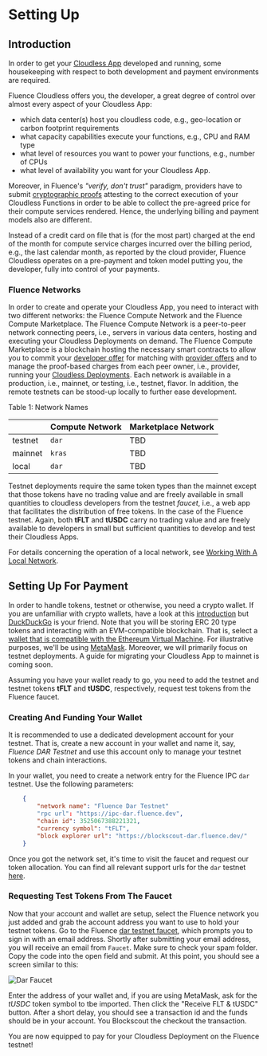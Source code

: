 # Setting Up

## Introduction

In order to get your [Cloudless App](../glossary.md#cloudless-app) developed and running, some housekeeping with respect to both development and payment environments are required. 

Fluence Cloudless offers you, the developer, a great degree of control over almost every aspect of your Cloudless App: 

* which data center(s) host you cloudless code, e.g., geo-location or carbon footprint requirements
* what capacity capabilities execute your functions, e.g., CPU and RAM type
* what level of resources you want to power your functions, e.g., number of CPUs
*  what level of availability you want for your Cloudless App. 

Moreover, in Fluence's *"verify, don't trust"* paradigm, providers have to submit [cryptographic proofs](../glossary.md/#proofs) attesting to the correct execution of your Cloudless Functions in order to be able to collect the pre-agreed price for their compute services rendered. Hence, the underlying billing and payment models also are different.

Instead of a credit card on file that is (for the most part) charged at the end of the month for compute service charges incurred over the billing period, e.g., the last calendar month, as reported by the cloud provider, Fluence Cloudless operates on a pre-payment and token model putting you, the developer, fully into control of your payments. 

### Fluence Networks

In order to create and operate your Cloudless App, you need to interact with two different networks: the Fluence Compute Network and the Fluence Compute Marketplace. The Fluence Compute Network is a peer-to-peer network connecting peers, i.e., servers in various data centers, hosting and executing your Cloudless Deployments on demand. The Fluence Compute Marketplace is a blockchain hosting the necessary smart contracts to allow you to commit your [developer offer](../glossary.md/#developer-offer) for matching with [provider offers](../glossary.md/#provider-offer) and to manage the proof-based charges from each peer owner, i.e., provider, running your [Cloudless Deployments](../glossary.md/#cloudless-deployment). Each network is available in a production, i.e., mainnet, or testing, i.e., testnet, flavor. In addition, the remote testnets can be stood-up locally to further ease development.

Table 1: Network Names

|  | Compute Network | Marketplace Network |
|---|---|---|
| testnet| `dar`| TBD|
| mainnet| `kras` | TBD |
| local | `dar` | TBD|

Testnet deployments require the same token types than the mainnet except that those tokens have no trading value and are freely available in small quantities to cloudless developers from the testnet *faucet*, i.e., a web app that facilitates the distribution of free tokens. In the case of the Fluence testnet. Again, both **tFLT** and **tUSDC** carry no trading value and are freely available to developers in small but sufficient quantities to develop and test their Cloudless Apps.

For details concerning the operation of a local network, see [Working With A Local Network](./working_with_local_networks.md).

## Setting Up For Payment

In order to handle tokens, testnet or otherwise, you need a crypto wallet. If you are unfamiliar with crypto wallets, have a look at this [introduction](https://www.coindesk.com/learn/your-first-crypto-wallet-how-to-use-it-and-why-you-need-one/) but [DuckDuckGo](https://duckduckgo.com/?q=introduction+to+crypto+wallets&df=y&ia=web) is your friend. Note that you will be storing ERC 20 type tokens and interacting with an EVM-compatible blockchain. That is, select a [wallet that is compatible with the Ethereum Virtual Machine](https://shardeum.org/blog/what-is-evm-wallet/). For illustrative purposes, we'll be using [MetaMask](https://metamask.io/). Moreover, we will primarily focus on testnet deployments. A guide for migrating your Cloudless App to mainnet is coming soon.

Assuming you have your wallet ready to go, you need to add the testnet and testnet tokens **tFLT** and **tUSDC**, respectively, request test tokens from the Fluence faucet.

### Creating And Funding Your Wallet

It is recommended to use a dedicated development account for your testnet. That is, create a new account in your wallet and name it, say, *Fluence DAR Testnet* and use this account only to manage your testnet tokens and chain interactions. 

In your wallet, you need to create a network entry for the Fluence IPC `dar` testnet. Use the following parameters:

```json
    {
        "network name": "Fluence Dar Testnet"
        "rpc url": "https://ipc-dar.fluence.dev",
        "chain id": 3525067388221321,
        "currency symbol": "tFLT",
        "block explorer url": "https://blockscout-dar.fluence.dev/"
    }
```

Once you got the network set, it's time to visit the faucet and request our token allocation. You can find all relevant support urls for the `dar` testnet [here](https://dar.fluence.dev/). 

### Requesting Test Tokens From The Faucet

Now that your account and wallet are setup, select the Fluence network you just added and grab the account address you want to use to hold your testnet tokens. Go to the Fluence [dar testnet faucet](https://faucet-dar.fluence.dev/), which prompts you to sign in with an email address. Shortly after submitting your email address, you will receive an email from `Faucet`. Make sure to check your spam folder. Copy the code into the open field and submit. At this point, you should see a screen similar to this:



<div>
  <img
    src="/img/dar_faucet.png"
    alt="Dar Faucet"
    style={{ display: "block", margin: "auto", maxWidth: "65%" }}
  />
</div>

Enter the address of your wallet and, if you are using MetaMask, ask for the *tUSDC* token symbol to tbe imported. Then click the "Receive FLT & tUSDC" button. After a short delay, you should see a transaction id and the funds should be in your account. You Blockscout the checkout the transaction.

You are now equipped to pay for your Cloudless Deployment on the Fluence testnet!
